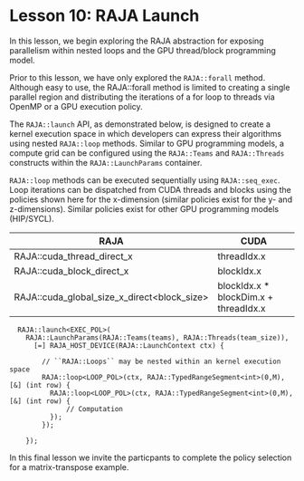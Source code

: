 # Lesson 10: RAJA Launch

In this lesson, we begin exploring the RAJA abstraction for exposing parallelism within nested loops and the GPU thread/block programming model.

Prior to this lesson, we have only explored the ``RAJA::forall`` method. Although easy to use, the RAJA::forall method is limited to creating
a single parallel region and distributing the iterations of a for loop to threads via OpenMP or a GPU execution policy.

The ``RAJA::launch`` API, as demonstrated below, is designed to create a kernel execution space in which developers can express their algorithms
using nested ``RAJA::loop`` methods. Similar to GPU programming models, a compute grid can be configured using the ``RAJA::Teams`` and ``RAJA::Threads``
constructs within the ``RAJA::LaunchParams`` container.

``RAJA::loop`` methods can be executed sequentially using ``RAJA::seq_exec``. Loop iterations can be dispatched from CUDA threads and blocks using the
policies shown here for the x-dimension (similar policies exist for the y- and z-dimensions). Similar policies exist for other GPU programming models
(HIP/SYCL).

| RAJA                                        |       CUDA                              |
|---------------------------------------------|---------------------------------------- |
| RAJA::cuda_thread_direct_x                  | threadIdx.x                             |
| RAJA::cuda_block_direct_x                   | blockIdx.x                              |
| RAJA::cuda_global_size_x_direct<block_size> | blockIdx.x * blockDim.x  + threadIdx.x  |


```
  RAJA::launch<EXEC_POL>(
    RAJA::LaunchParams(RAJA::Teams(teams), RAJA::Threads(team_size)),
      [=] RAJA_HOST_DEVICE(RAJA::LaunchContext ctx) {

        // ``RAJA::Loops`` may be nested within an kernel execution space
        RAJA::loop<LOOP_POL>(ctx, RAJA::TypedRangeSegment<int>(0,M), [&] (int row) {
          RAJA::loop<LOOP_POL>(ctx, RAJA::TypedRangeSegment<int>(0,M), [&] (int row) {
              // Computation
          });
        });

    });
```

In this final lesson we invite the particpants to complete the policy selection for a matrix-transpose example.
